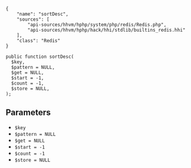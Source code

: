 ``` yamlmeta
{
    "name": "sortDesc",
    "sources": [
        "api-sources/hhvm/hphp/system/php/redis/Redis.php",
        "api-sources/hhvm/hphp/hack/hhi/stdlib/builtins_redis.hhi"
    ],
    "class": "Redis"
}
```




``` Hack
public function sortDesc(
  $key,
  $pattern = NULL,
  $get = NULL,
  $start = -1,
  $count = -1,
  $store = NULL,
);
```




## Parameters




+ ` $key `
+ ` $pattern = NULL `
+ ` $get = NULL `
+ ` $start = -1 `
+ ` $count = -1 `
+ ` $store = NULL `
<!-- HHAPIDOC -->

